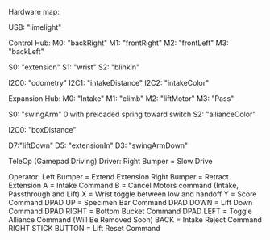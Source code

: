 Hardware map:

USB:
"limelight"

Control Hub:
M0: "backRight"
M1: "frontRight"
M2: "frontLeft"
M3: "backLeft"

S0: "extension"
S1: "wrist"
S2: "blinkin"


I2C0: "odometry"
I2C1: "intakeDistance"
I2C2: "intakeColor"

Expansion Hub:
M0: "Intake"
M1: "climb"
M2: "liftMotor"
M3: "Pass"

S0: "swingArm" 0 with preloaded spring toward switch
S2: "allianceColor"

I2C0: "boxDistance"

D7:"liftDown"
D5: "extensionIn"
D3: "swingArmDown"

TeleOp (Gamepad Driving)
Driver:
Right Bumper = Slow Drive

Operator: 
Left Bumper = Extend Extension 
Right Bumper = Retract Extension
A = Intake Command
B = Cancel Motors command (Intake, Passthrough and Lift)
X = Wrist toggle between low and handoff
Y = Score Command
DPAD UP = Specimen Bar Command
DPAD DOWN = Lift Down Command
DPAD RIGHT = Bottom Bucket Command
DPAD LEFT = Toggle Alliance Command (Will Be Removed Soon)
BACK = Intake Reject Command
RIGHT STICK BUTTON = Lift Reset Command

 